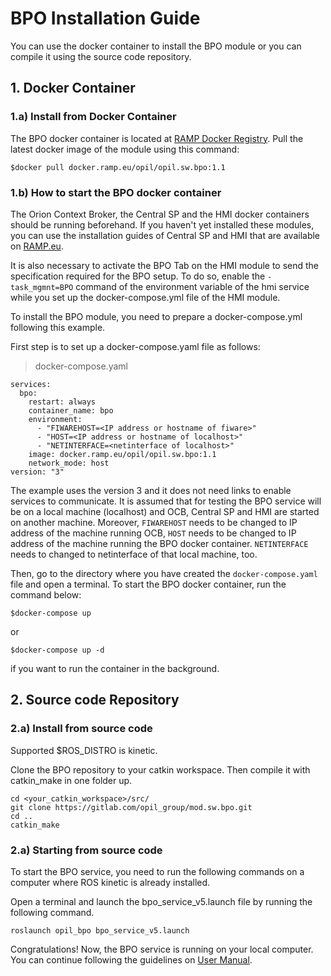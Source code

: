 # BPO Installation Guide
You can use the docker container to install the BPO module or you can compile it using the source code repository.

## 1. Docker Container
### 1.a) Install from Docker Container
The BPO docker container is located at [RAMP Docker Registry](https://docker.ramp.eu/?page=1#!taglist/opil/opil.sw.bpo).
Pull the latest docker image of the module using this command:
```
$docker pull docker.ramp.eu/opil/opil.sw.bpo:1.1
```

### 1.b) How to start the BPO docker container
The Orion Context Broker, the Central SP and the HMI docker containers should be running beforehand. If you haven't yet installed these modules, you can use the installation guides of Central SP and HMI that are available on [RAMP.eu](https://www.ramp.eu/#/documentationOpil). 

It is also necessary to activate the BPO Tab on the HMI module to send the specification required for the BPO setup. To do so, enable the `- task_mgmnt=BPO` command of the environment variable of the hmi service while you set up the docker-compose.yml file of the HMI module.

To install the BPO module, you need to prepare a docker-compose.yml following this example.

First step is to set up a docker-compose.yaml file as follows:

> docker-compose.yaml
```
services: 
  bpo: 
    restart: always
    container_name: bpo
    environment: 
      - "FIWAREHOST=<IP address or hostname of fiware>"
      - "HOST=<IP address or hostname of localhost>"
      - "NETINTERFACE=<netinterface of localhost>"
    image: docker.ramp.eu/opil/opil.sw.bpo:1.1
    network_mode: host
version: "3"
```
The example uses the version 3 and it does not need links to enable services to communicate. It is assumed that for testing the BPO service will be on a local machine (localhost) and OCB, Central SP and HMI are started on another machine. Moreover, `FIWAREHOST` needs to be changed to IP address of the machine running OCB, `HOST` needs to be changed to IP address of the machine running the BPO docker container. `NETINTERFACE` needs to changed to netinterface of that local machine, too. 

Then, go to the directory where you have created the `docker-compose.yaml` file and open a terminal. To start the BPO docker container, run the command below:
```
$docker-compose up
```
or 
```
$docker-compose up -d
```
if you want to run the container in the background.

## 2. Source code Repository
### 2.a) Install from source code
Supported $ROS_DISTRO is kinetic.

Clone the BPO repository to your catkin workspace. Then compile it with catkin_make in one folder up.
```
cd <your_catkin_workspace>/src/
git clone https://gitlab.com/opil_group/mod.sw.bpo.git
cd ..
catkin_make
```
### 2.a) Starting from source code
To start the BPO service, you need to run the following commands on a computer where ROS kinetic is already installed.

Open a terminal and launch the bpo_service_v5.launch file by running the following command.
```
roslaunch opil_bpo bpo_service_v5.launch 
```

Congratulations! Now, the BPO service is running on your local computer.
You can continue following the guidelines on [User Manual](User_Manual.md).
